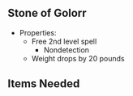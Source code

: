 ## Stone of Golorr

* Properties:
  * Free 2nd level spell
    * Nondetection
  * Weight drops by 20 pounds

## Items Needed
